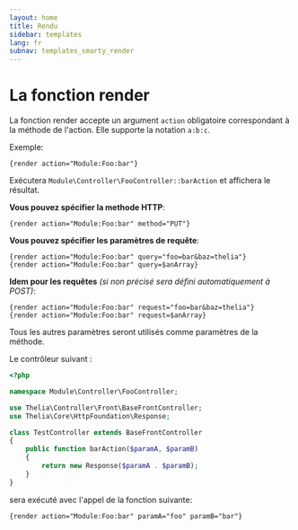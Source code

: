 ```yaml
---
layout: home
title: Rendu
sidebar: templates
lang: fr
subnav: templates_smarty_render
---
```


# La fonction render

La fonction render accepte un argument ```action``` obligatoire correspondant à la méthode de l'action. Elle supporte la notation ```a:b:c```.

Exemple:

```smarty
{render action="Module:Foo:bar"}
```
Exécutera ```Module\Controller\FooController::barAction``` et affichera le résultat.

__Vous pouvez spécifier la methode HTTP__:

```smarty
{render action="Module:Foo:bar" method="PUT"}
```

__Vous pouvez spécifier les paramètres de requête__:

```smarty
{render action="Module:Foo:bar" query="foo=bar&baz=thelia"}
{render action="Module:Foo:bar" query=$anArray}
```

__Idem pour les requêtes__ _(si non précisé sera défini automatiquement à POST)_:

```smarty
{render action="Module:Foo:bar" request="foo=bar&baz=thelia"}
{render action="Module:Foo:bar" request=$anArray}
```

Tous les autres paramètres seront utilisés comme paramètres de la méthode.

Le contrôleur suivant :

```php
<?php

namespace Module\Controller\FooController;

use Thelia\Controller\Front\BaseFrontController;
use Thelia\Core\HttpFoundation\Response;

class TestController extends BaseFrontController
{
    public function barAction($paramA, $paramB)
    {
        return new Response($paramA . $paramB);
    }
}
```

sera exécuté avec l'appel de la fonction suivante:

```smarty
{render action="Module:Foo:bar" paramA="foo" paramB="bar"}
```
